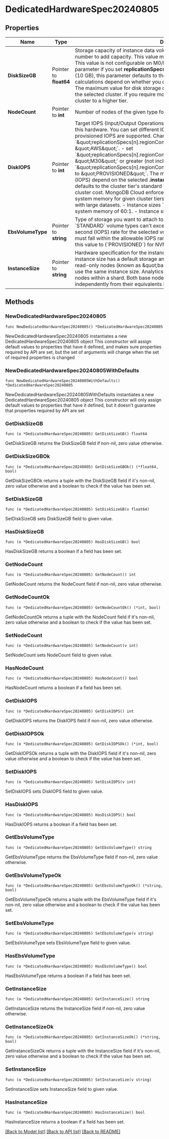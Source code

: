 # DedicatedHardwareSpec20240805

## Properties

Name | Type | Description | Notes
------------ | ------------- | ------------- | -------------
**DiskSizeGB** | Pointer to **float64** | Storage capacity of instance data volumes expressed in gigabytes. Increase this number to add capacity.   This value must be equal for all shards and node types.   This value is not configurable on M0/M2/M5 clusters.   MongoDB Cloud requires this parameter if you set **replicationSpecs**.   If you specify a disk size below the minimum (10 GB), this parameter defaults to the minimum disk size value.    Storage charge calculations depend on whether you choose the default value or a custom value.   The maximum value for disk storage cannot exceed 50 times the maximum RAM for the selected cluster. If you require more storage space, consider upgrading your cluster to a higher tier. | [optional] 
**NodeCount** | Pointer to **int** | Number of nodes of the given type for MongoDB Cloud to deploy to the region. | [optional] 
**DiskIOPS** | Pointer to **int** | Target IOPS (Input/Output Operations Per Second) desired for storage attached to this hardware.   You can set different IOPS values on different shards when provisioned IOPS are supported.   Change this parameter only if you:  - set &#x60;\&quot;replicationSpecs[n].regionConfigs[m].providerName\&quot; to \&quot;AWS\&quot;&#x60;. - set &#x60;\&quot;replicationSpecs[n].regionConfigs[m].electableSpecs.instanceSize\&quot; to \&quot;M30\&quot;&#x60; or greater (not including &#x60;Mxx_NVME&#x60; tiers).  - set &#x60;\&quot;replicationSpecs[n].regionConfigs[m].electableSpecs.ebsVolumeType\&quot; to \&quot;PROVISIONED\&quot;&#x60;.  The maximum input/output operations per second (IOPS) depend on the selected **.instanceSize** and **.diskSizeGB**. This parameter defaults to the cluster tier&#39;s standard IOPS value. Changing this value impacts cluster cost. MongoDB Cloud enforces minimum ratios of storage capacity to system memory for given cluster tiers. This keeps cluster performance consistent with large datasets.  - Instance sizes &#x60;M10&#x60; to &#x60;M40&#x60; have a ratio of disk capacity to system memory of 60:1. - Instance sizes greater than &#x60;M40&#x60; have a ratio of 120:1. | [optional] 
**EbsVolumeType** | Pointer to **string** | Type of storage you want to attach to your AWS-provisioned cluster.  - &#x60;STANDARD&#x60; volume types can&#39;t exceed the default input/output operations per second (IOPS) rate for the selected volume size.   - &#x60;PROVISIONED&#x60; volume types must fall within the allowable IOPS range for the selected volume size. You must set this value to (&#x60;PROVISIONED&#x60;) for NVMe clusters. | [optional] [default to "STANDARD"]
**InstanceSize** | Pointer to **string** | Hardware specification for the instance sizes in this region in this shard. Each instance size has a default storage and memory capacity. Electable nodes and read-only nodes (known as \&quot;base nodes\&quot;) within a single shard must use the same instance size. Analytics nodes can scale independently from base nodes within a shard. Both base nodes and analytics nodes can scale independently from their equivalents in other shards. | [optional] 

## Methods

### NewDedicatedHardwareSpec20240805

`func NewDedicatedHardwareSpec20240805() *DedicatedHardwareSpec20240805`

NewDedicatedHardwareSpec20240805 instantiates a new DedicatedHardwareSpec20240805 object
This constructor will assign default values to properties that have it defined,
and makes sure properties required by API are set, but the set of arguments
will change when the set of required properties is changed

### NewDedicatedHardwareSpec20240805WithDefaults

`func NewDedicatedHardwareSpec20240805WithDefaults() *DedicatedHardwareSpec20240805`

NewDedicatedHardwareSpec20240805WithDefaults instantiates a new DedicatedHardwareSpec20240805 object
This constructor will only assign default values to properties that have it defined,
but it doesn't guarantee that properties required by API are set

### GetDiskSizeGB

`func (o *DedicatedHardwareSpec20240805) GetDiskSizeGB() float64`

GetDiskSizeGB returns the DiskSizeGB field if non-nil, zero value otherwise.

### GetDiskSizeGBOk

`func (o *DedicatedHardwareSpec20240805) GetDiskSizeGBOk() (*float64, bool)`

GetDiskSizeGBOk returns a tuple with the DiskSizeGB field if it's non-nil, zero value otherwise
and a boolean to check if the value has been set.

### SetDiskSizeGB

`func (o *DedicatedHardwareSpec20240805) SetDiskSizeGB(v float64)`

SetDiskSizeGB sets DiskSizeGB field to given value.

### HasDiskSizeGB

`func (o *DedicatedHardwareSpec20240805) HasDiskSizeGB() bool`

HasDiskSizeGB returns a boolean if a field has been set.
### GetNodeCount

`func (o *DedicatedHardwareSpec20240805) GetNodeCount() int`

GetNodeCount returns the NodeCount field if non-nil, zero value otherwise.

### GetNodeCountOk

`func (o *DedicatedHardwareSpec20240805) GetNodeCountOk() (*int, bool)`

GetNodeCountOk returns a tuple with the NodeCount field if it's non-nil, zero value otherwise
and a boolean to check if the value has been set.

### SetNodeCount

`func (o *DedicatedHardwareSpec20240805) SetNodeCount(v int)`

SetNodeCount sets NodeCount field to given value.

### HasNodeCount

`func (o *DedicatedHardwareSpec20240805) HasNodeCount() bool`

HasNodeCount returns a boolean if a field has been set.
### GetDiskIOPS

`func (o *DedicatedHardwareSpec20240805) GetDiskIOPS() int`

GetDiskIOPS returns the DiskIOPS field if non-nil, zero value otherwise.

### GetDiskIOPSOk

`func (o *DedicatedHardwareSpec20240805) GetDiskIOPSOk() (*int, bool)`

GetDiskIOPSOk returns a tuple with the DiskIOPS field if it's non-nil, zero value otherwise
and a boolean to check if the value has been set.

### SetDiskIOPS

`func (o *DedicatedHardwareSpec20240805) SetDiskIOPS(v int)`

SetDiskIOPS sets DiskIOPS field to given value.

### HasDiskIOPS

`func (o *DedicatedHardwareSpec20240805) HasDiskIOPS() bool`

HasDiskIOPS returns a boolean if a field has been set.
### GetEbsVolumeType

`func (o *DedicatedHardwareSpec20240805) GetEbsVolumeType() string`

GetEbsVolumeType returns the EbsVolumeType field if non-nil, zero value otherwise.

### GetEbsVolumeTypeOk

`func (o *DedicatedHardwareSpec20240805) GetEbsVolumeTypeOk() (*string, bool)`

GetEbsVolumeTypeOk returns a tuple with the EbsVolumeType field if it's non-nil, zero value otherwise
and a boolean to check if the value has been set.

### SetEbsVolumeType

`func (o *DedicatedHardwareSpec20240805) SetEbsVolumeType(v string)`

SetEbsVolumeType sets EbsVolumeType field to given value.

### HasEbsVolumeType

`func (o *DedicatedHardwareSpec20240805) HasEbsVolumeType() bool`

HasEbsVolumeType returns a boolean if a field has been set.
### GetInstanceSize

`func (o *DedicatedHardwareSpec20240805) GetInstanceSize() string`

GetInstanceSize returns the InstanceSize field if non-nil, zero value otherwise.

### GetInstanceSizeOk

`func (o *DedicatedHardwareSpec20240805) GetInstanceSizeOk() (*string, bool)`

GetInstanceSizeOk returns a tuple with the InstanceSize field if it's non-nil, zero value otherwise
and a boolean to check if the value has been set.

### SetInstanceSize

`func (o *DedicatedHardwareSpec20240805) SetInstanceSize(v string)`

SetInstanceSize sets InstanceSize field to given value.

### HasInstanceSize

`func (o *DedicatedHardwareSpec20240805) HasInstanceSize() bool`

HasInstanceSize returns a boolean if a field has been set.

[[Back to Model list]](../README.md#documentation-for-models) [[Back to API list]](../README.md#documentation-for-api-endpoints) [[Back to README]](../README.md)


